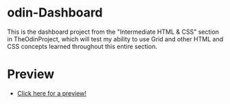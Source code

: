 # odin-Dashboard
This is the dashboard project from the "Intermediate HTML &amp; CSS" section in TheOdinProject, which will test my ability to use Grid and other HTML and CSS concepts learned throughout this entire section.


# Preview
- [Click here for a preview!](https://karimelbasiouni.github.io/odin-Dashboard/)
